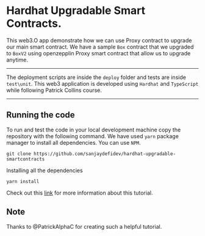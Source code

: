 # Hardhat Upgradable Smart Contracts.

This web3.O app demonstrate how we can use Proxy contract to upgrade our main smart contract. We have a sample `Box` contract that we upgraded to `BoxV2` using openzepplin Proxy smart contract that allow us to upgrade anytime.

---

The deployment scripts are inside the `deploy` folder and tests are inside `test\unit`. This web3 application is developed using `Hardhat` and `TypeScript` while following Patrick Collins course.

---

## Running the code
To run and test the code in your local development machine copy the repository with the following command. We have used `yarn` package manager to install all dependencies. You can use `NPM`.

```shell
git clone https://github.com/sanjaydefidev/hardhat-upgradable-smartcontracts
```
Installing all the dependencies
```shell
yarn install
```
Check out this [link](https://github.com/PatrickAlphaC/hardhat-upgrades-fcc) for more information about this tutorial.

## Note
Thanks to @PatrickAlphaC for creating such a helpful tutorial.
